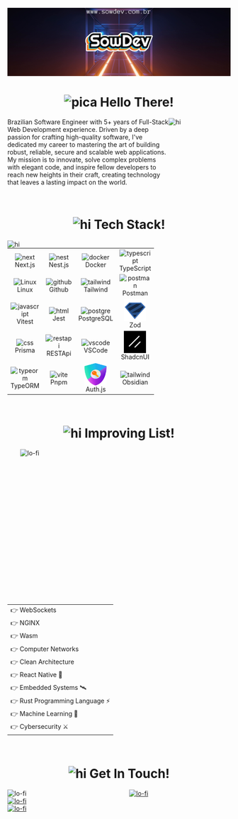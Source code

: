 <a target="_blank" href="https://www.sowdev.com.br">

![Alt text](imgs/banner-github.png)

</a>

<!-- Hello Section -->
<div align="center">
<h1 align='center'><img alt='pica' src='./imgs/hello-pica.gif' width='40px' />&nbsp;Hello There!
</h1>
</div>

<img align="right" style="width: 140px; height: 130px" alt="hi" src="./imgs/about.gif" />
<p align="left">Brazilian Software Engineer with 5+ years of Full-Stack Web Development experience. Driven by a deep passion for crafting high-quality software, I've dedicated my career to mastering the art of building robust, reliable, secure and scalable web applications. My mission is to innovate, solve complex problems with elegant code, and inspire fellow developers to reach new heights in their craft, creating technology that leaves a lasting impact on the world.</p>

<br>

<!-- TechStack Section -->
<div align="center">
    <h1><img width="40px" alt="hi" src="./imgs/tech-stack.gif" />&nbsp;Tech Stack!</h1>
</div>

<img align="left" style="width: 400px" alt="hi" src="./imgs/octocat-tools.gif" />
  
<div align="right">
   <table>
      <tr>
          <td width="60">
               <div align="center"><img align="center" alt="next" width="50" height="50" src="https://cdn.jsdelivr.net/gh/devicons/devicon@latest/icons/nextjs/nextjs-original.svg" />Next.js</div>
          </td>          
          <td width="60">
               <div align="center"><img align="center" alt="nest" width="50" height="50" src="https://cdn.jsdelivr.net/gh/devicons/devicon@latest/icons/nestjs/nestjs-original.svg" />Nest.js</div>
          </td>
          <td width="60">
               <div align="center"><img align="center" alt="docker" width="50" height="50" src="https://techstack-generator.vercel.app/docker-icon.svg" />Docker</div>
          </td>
          <td width="60">
               <div align="center"><img align="center" alt="typescript" width="50" height="50" src="https://cdn.jsdelivr.net/gh/devicons/devicon/icons/typescript/typescript-plain.svg" />TypeScript</div>
          </td>    
      </tr>   
      <tr>
          <td width="60">
               <div align="center"><img align="center" alt="Linux" width="50" height="50" src="https://cdn.jsdelivr.net/gh/devicons/devicon/icons/linux/linux-original.svg" />Linux</div>
          </td>
          <td width="60">
               <div align="center"><img align="center" alt="github" width="50" height="50" src="https://techstack-generator.vercel.app/github-icon.svg" />Github</div>
          </td>
          <td width="60">
               <div align="center"><img align="center" alt="tailwind" width="50" height="50" src="https://skillicons.dev/icons?i=tailwind" />Tailwind</div>
          </td>
          <td width="60">
               <div align="center"><img align="center" alt="postman" width="50" height="50" src="https://skillicons.dev/icons?i=postman" />Postman</div>
          </td>             
      </tr>
      <tr>     
          <td width="60">
               <div align="center"><img align="center" alt="javascript" width="50" height="50" src="https://cdn.jsdelivr.net/gh/devicons/devicon@latest/icons/vitest/vitest-original.svg" />Vitest</div>
          </td>
          <td width="60">
               <div align="center"><img align="center" alt="html" width="50" height="50" src="https://techstack-generator.vercel.app/jest-icon.svg" />Jest</div>
          </td>
          <td width="60">
               <div align="center"><img align="center" alt="postgre" width="50" height="50" src="https://cdn.jsdelivr.net/gh/devicons/devicon/icons/postgresql/postgresql-original.svg" />PostgreSQL</div>
          </td>          
          <td width="60">
               <div align="center"><img align="center" alt="mysql" width="50" height="50" src="./imgs/zod-logo-android-chrome-192x192.png" />Zod</div>
          </td>                                
      </tr>  
      <tr>
          <td width="60">
               <div align="center"><img align="center" alt="css" width="50" height="50" src="https://cdn.jsdelivr.net/gh/devicons/devicon@latest/icons/prisma/prisma-original.svg" />Prisma</div>
          </td>
          <td width="60">
               <div align="center"><img align="center" alt="restapi" width="50" height="50" src="https://techstack-generator.vercel.app/restapi-icon.svg" />RESTApi</div>
          </td>    
          <td width="60">
               <div align="center"><img align="center" alt="vscode" width="50" height="50" src="https://cdn.jsdelivr.net/gh/devicons/devicon/icons/vscode/vscode-original.svg" />VSCode</div>
          </td>            
          <td width="60">
               <div align="center"><img align="center" alt="figma" width="50" height="50" src="./imgs/shadcn-logo-android-chrome-192x192.png" />ShadcnUI</div>
          </td>                   
      </tr>
      <tr>
          <td width="60">
               <div align="center"><img align="center" alt="typeorm" width="50" height="50" src="./imgs/typeorm.svg" />TypeORM</div>
          </td>          
          <td width="60">
               <div align="center"><img align="center" alt="vite" width="50" height="50" src="https://cdn.jsdelivr.net/gh/devicons/devicon@latest/icons/pnpm/pnpm-original.svg" />Pnpm</div>
          </td>  
          <td width="60">
               <div align="center"><img align="center" alt="vite" width="50" height="50" src="./imgs/authjs-logo-sm.webp" />Auth.js</div>
          </td> 
          <td width="60">
               <div align="center"><img align="center" alt="tailwind" width="50" height="50" src="https://skillicons.dev/icons?i=obsidian" />Obsidian</div>
          </td>                                     
      </tr>      
   </table>
</div>

<br>

<!-- Improvements Section -->
<div align="center">
   <h1><img width="40px" alt="hi" src="./imgs/rocket.gif" />&nbsp;Improving List!</h1>
</div>

<img align="right" width="475px" height="350px" alt="lo-fi" src="./imgs/learning.gif">

<div align="left">
   <table>
      <tr>
          <td>
              👉 WebSockets
          </td>
      </tr>
      <tr>
          <td>
              👉 NGINX
          </td>
      </tr>
      <tr>
          <td>
              👉 Wasm
          </td>
      </tr> 
      <tr>
          <td>
              👉 Computer Networks
          </td>
      </tr>          
      <tr>
          <td>
              👉 Clean Architecture
          </td>
      </tr>
      <tr>
          <td>
              👉 React Native 📱
          </td>
      </tr>
      <tr>
          <td>
              👉 Embedded Systems 🛰️
          </td>
      </tr>
      <tr>
          <td>
              👉 Rust Programming Language ⚡
          </td>
      </tr>
      <tr>
          <td>
              👉 Machine Learning 🦾
          </td>
      </tr>
      <tr>
          <td>
              👉 Cybersecurity ⚔️
          </td>
      </tr>    
   </table>
</div>

<br>

<!-- GetInTouch Section -->
<div  align="center">

   <h1><img width="40px" alt="hi" src="./imgs/hello.gif" />&nbsp;Get In Touch!</h1>
</div>

<img align="left" width="275px" alt="lo-fi" src="./imgs/jujutsu-kaisen.gif" />

<p>
   <a href="https://twitter.com/WendellOSilva">
       <img alt="lo-fi" src="https://img.shields.io/badge/X-%23000000.svg?style=for-the-badge&logo=X&logoColor=white" />
   </a>
   <br>
   <a href="https://www.linkedin.com/in/wendelloliveiradasilva">
       <img alt="lo-fi" src="https://img.shields.io/badge/LinkedIn-0077B5?style=for-the-badge&logo=linkedin&logoColor=white" />
   </a>
   <br>
   <a href="https://www.instagram.com/sowdevoficial/">
       <img alt="lo-fi" src="https://img.shields.io/badge/Instagram-E4405F?style=for-the-badge&logo=instagram&logoColor=white" />
   </a>
</p>
